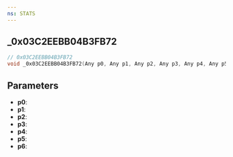 ```yaml
---
ns: STATS
---
```

## _0x03C2EEBB04B3FB72

```c
// 0x03C2EEBB04B3FB72
void _0x03C2EEBB04B3FB72(Any p0, Any p1, Any p2, Any p3, Any p4, Any p5, Any p6);
```


## Parameters
* **p0**: 
* **p1**: 
* **p2**: 
* **p3**: 
* **p4**: 
* **p5**: 
* **p6**: 

